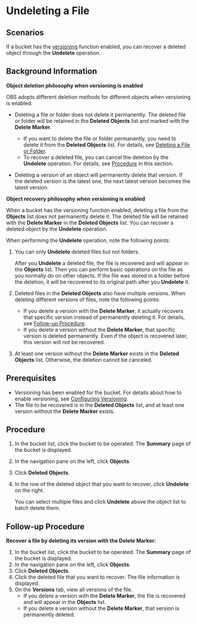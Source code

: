 # Undeleting a File<a name="en-us_topic_0066176932"></a>

## Scenarios<a name="section1428382164518"></a>

If a bucket has the  [versioning](versioning-overview.md)  function enabled, you can recover a deleted object through the  **Undelete**  operation.

## Background Information<a name="section1131791617239"></a>

**Object deletion philosophy when versioning is enabled**

OBS adopts different deletion methods for different objects when versioning is enabled.

-   Deleting a file or folder does not delete it permanently. The deleted file or folder will be retained in the  **Deleted Objects**  list and marked with the  **Delete Marker**.
    -   If you want to delete the file or folder permanently, you need to delete it from the  **Deleted Objects**  list. For details, see  [Deleting a File or Folder](deleting-a-file-(console).md).
    -   To recover a deleted file, you can cancel the deletion by the  **Undelete**  operation. For details, see  [Procedure](#section50464659154530)  in this section.

-   Deleting a version of an object will permanently delete that version. If the deleted version is the latest one, the next latest version becomes the latest version.

**Object recovery philosophy when versioning is enabled**

When a bucket has the versioning function enabled, deleting a file from the  **Objects**  list does not permanently delete it. The deleted file will be retained with the  **Delete Marker**  in the  **Deleted Objects**  list. You can recover a deleted object by the  **Undelete**  operation.

When performing the  **Undelete**  operation, note the following points:

1.  You can only  **Undelete**  deleted files but not folders.

    After you  **Undelete**  a deleted file, the file is recovered and will appear in the  **Objects**  list. Then you can perform basic operations on the file as you normally do on other objects. If the file was stored in a folder before the deletion, it will be recovered to its original path after you  **Undelete**  it.

2.  Deleted files in the  **Deleted Objects**  also have multiple versions. When deleting different versions of files, note the following points:
    -   If you delete a version with the  **Delete Marker**, it actually recovers that specific version instead of permanently deleting it. For details, see  [Follow-up Procedure](#section27691114163422).
    -   If you delete a version without the  **Delete Marker**, that specific version is deleted permanently. Even if the object is recovered later, this version will not be recovered.

3.  At least one version without the  **Delete Marker**  exists in the  **Deleted Objects**  list. Otherwise, the deletion cannot be canceled.

## Prerequisites<a name="section64593482542"></a>

-   Versioning has been enabled for the bucket. For details about how to enable versioning, see  [Configuring Versioning](configuring-versioning.md).
-   The file to be recovered is in the  **Deleted Objects**  list, and at least one version without the  **Delete Marker**  exists.

## Procedure<a name="section50464659154530"></a>

1.  In the bucket list, click the bucket to be operated. The  **Summary**  page of the bucket is displayed.
2.  In the navigation pane on the left, click  **Objects**.
3.  Click  **Deleted Objects**.
4.  In the row of the deleted object that you want to recover, click  **Undelete**  on the right.

    You can select multiple files and click  **Undelete**  above the object list to batch delete them.


## Follow-up Procedure<a name="section27691114163422"></a>

**Recover a file by deleting its version with the Delete Marker:**

1.  In the bucket list, click the bucket to be operated. The  **Summary**  page of the bucket is displayed.
2.  In the navigation pane on the left, click  **Objects**.
3.  Click  **Deleted Objects**.
4.  Click the deleted file that you want to recover. The file information is displayed.
5.  On the  **Versions**  tab, view all versions of the file.
    -   If you delete a version with the  **Delete Marker**, the file is recovered and will appear in the  **Objects**  list.
    -   If you delete a version without the  **Delete Marker**, that version is permanently deleted.


